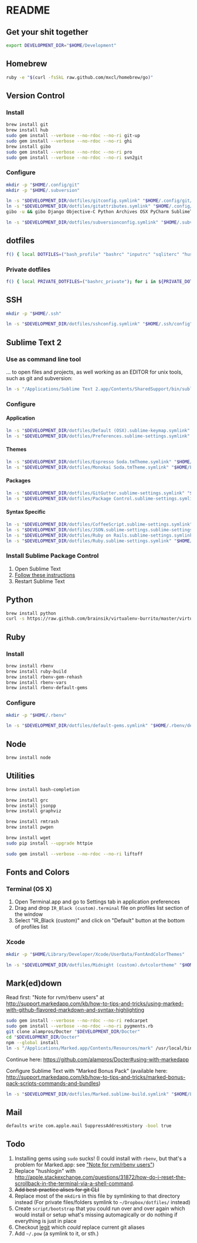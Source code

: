 README
======

Get your shit together
----------------------

```bash
export DEVELOPMENT_DIR="$HOME/Development"
```

Homebrew
--------

```bash
ruby -e "$(curl -fsSkL raw.github.com/mxcl/homebrew/go)"
```

Version Control
---------------

### Install

```bash
brew install git
brew install hub
sudo gem install --verbose --no-rdoc --no-ri git-up
sudo gem install --verbose --no-rdoc --no-ri ghi
brew install gibo
sudo gem install --verbose --no-rdoc --no-ri pro
sudo gem install --verbose --no-rdoc --no-ri svn2git
```

### Configure

```bash
mkdir -p "$HOME/.config/git"
mkdir -p "$HOME/.subversion"

ln -s "$DEVELOPMENT_DIR/dotfiles/gitconfig.symlink" "$HOME/.config/git/config"
ln -s "$DEVELOPMENT_DIR/dotfiles/gitattributes.symlink" "$HOME/.config/git/attributes"
gibo -u && gibo Django Objective-C Python Archives OSX PyCharm SublimeText SVN Ruby Rails > "$HOME/.config/git/ignore"

ln -s "$DEVELOPMENT_DIR/dotfiles/subversionconfig.symlink" "$HOME/.subversion/config"
```

dotfiles
--------

```bash
f() { local DOTFILES=("bash_profile" "bashrc" "inputrc" "sqliterc" "hushlogin" "gemrc"); for i in ${DOTFILES[@]}; do ln -s "$DEVELOPMENT_DIR/dotfiles/$i.symlink" "$HOME/.$i"; done }; f; unset -f f;
```

### Private dotfiles

```bash
f() { local PRIVATE_DOTFILES=("bashrc_private"); for i in ${PRIVATE_DOTFILES[@]}; do ln -s "$HOME/Dropbox/dotfiles/$i.symlink" "$HOME/.$i"; done }; f; unset -f f;
```

SSH
---

```bash
mkdir -p "$HOME/.ssh"

ln -s "$DEVELOPMENT_DIR/dotfiles/sshconfig.symlink" "$HOME/.ssh/config"
```

Sublime Text 2
--------------

### Use as command line tool

... to open files and projects, as well working as an EDITOR for unix tools, such as git and subversion:

```bash
ln -s "/Applications/Sublime Text 2.app/Contents/SharedSupport/bin/subl" /usr/local/bin/subl
```

### Configure

#### Application

```bash
ln -s "$DEVELOPMENT_DIR/dotfiles/Default (OSX).sublime-keymap.symlink" "$HOME/Library/Application Support/Sublime Text 2/Packages/User/Default (OSX).sublime-keymap"
ln -s "$DEVELOPMENT_DIR/dotfiles/Preferences.sublime-settings.symlink" "$HOME/Library/Application Support/Sublime Text 2/Packages/User/Preferences.sublime-settings"
```

#### Themes

```bash
ln -s "$DEVELOPMENT_DIR/dotfiles/Espresso Soda.tmTheme.symlink" "$HOME/Library/Application Support/Sublime Text 2/Packages/User/Espresso Soda.tmTheme"
ln -s "$DEVELOPMENT_DIR/dotfiles/Monokai Soda.tmTheme.symlink" "$HOME/Library/Application Support/Sublime Text 2/Packages/User/Monokai Soda.tmTheme"
```

#### Packages

```bash
ln -s "$DEVELOPMENT_DIR/dotfiles/GitGutter.sublime-settings.symlink" "$HOME/Library/Application Support/Sublime Text 2/Packages/User/GitGutter.sublime-settings"
ln -s "$DEVELOPMENT_DIR/dotfiles/Package Control.sublime-settings.symlink" "$HOME/Library/Application Support/Sublime Text 2/Packages/User/Package Control.sublime-settings"
```
#### Syntax Specific

```bash
ln -s "$DEVELOPMENT_DIR/dotfiles/CoffeeScript.sublime-settings.symlink" "$HOME/Library/Application Support/Sublime Text 2/Packages/User/CoffeeScript.sublime-settings"
ln -s "$DEVELOPMENT_DIR/dotfiles/JSON.sublime-settings.sublime-settings.symlink" "$HOME/Library/Application Support/Sublime Text 2/Packages/User/JSON.sublime-settings.sublime-settings"
ln -s "$DEVELOPMENT_DIR/dotfiles/Ruby on Rails.sublime-settings.symlink" "$HOME/Library/Application Support/Sublime Text 2/Packages/User/Ruby on Rails.sublime-settings"
ln -s "$DEVELOPMENT_DIR/dotfiles/Ruby.sublime-settings.symlink" "$HOME/Library/Application Support/Sublime Text 2/Packages/User/Ruby.sublime-settings"
```

### Install Sublime Package Control

 1. Open Sublime Text
 2. [Follow these instructions](http://wbond.net/sublime_packages/package_control/installation)
 3. Restart Sublime Text

Python
------

```bash
brew install python
curl -s https://raw.github.com/brainsik/virtualenv-burrito/master/virtualenv-burrito.sh | exclude_profile=1 $SHELL
```

Ruby
----

### Install

```bash
brew install rbenv
brew install ruby-build
brew install rbenv-gem-rehash
brew install rbenv-vars
brew install rbenv-default-gems
```

### Configure

```bash
mkdir -p "$HOME/.rbenv"

ln -s "$DEVELOPMENT_DIR/dotfiles/default-gems.symlink" "$HOME/.rbenv/default-gems"
```

Node
----

```bash
brew install node
```

Utilities
---------

```bash
brew install bash-completion

brew install grc
brew install jsonpp
brew install graphviz

brew install rmtrash
brew install pwgen

brew install wget
sudo pip install --upgrade httpie

sudo gem install --verbose --no-rdoc --no-ri liftoff
```

Fonts and Colors
----------------

### Terminal (OS X)

1. Open Terminal.app and go to Settings tab in application preferences
2. Drag and drop `IR_Black (custom).terminal` file on profiles list section of the window
3. Select "IR_Black (custom)" and click on "Default" button at the bottom of profiles list

### Xcode

```bash
mkdir -p "$HOME/Library/Developer/Xcode/UserData/FontAndColorThemes"

ln -s "$DEVELOPMENT_DIR/dotfiles/Midnight (custom).dvtcolortheme" "$HOME/Library/Developer/Xcode/UserData/FontAndColorThemes/Midnight (custom).dvtcolortheme"
```

Mark(ed)down
------------

Read first: "Note for rvm/rbenv users" at http://support.markedapp.com/kb/how-to-tips-and-tricks/using-marked-with-github-flavored-markdown-and-syntax-highlighting

```bash
sudo gem install --verbose --no-rdoc --no-ri redcarpet
sudo gem install --verbose --no-rdoc --no-ri pygments.rb
git clone alampros/Docter "$DEVELOPMENT_DIR/Docter"
cd "$DEVELOPMENT_DIR/Docter"
npm --global install
ln -s "/Applications/Marked.app/Contents/Resources/mark" /usr/local/bin/mark
```

Continue here: https://github.com/alampros/Docter#using-with-markedapp

Configure Sublime Text with "Marked Bonus Pack" (available here: http://support.markedapp.com/kb/how-to-tips-and-tricks/marked-bonus-pack-scripts-commands-and-bundles)

```bash
ln -s "$DEVELOPMENT_DIR/dotfiles/Marked.sublime-build.symlink" "$HOME/Library/Application Support/Sublime Text 2/Packages/User/Marked.sublime-build"
```

Mail
----

```bash
defaults write com.apple.mail SuppressAddressHistory -bool true
```

Todo
----

 1. Installing gems using `sudo` sucks! (I could install with `rbenv`, but that's a problem for Marked.app: see ["Note for rvm/rbenv users"](http://support.markedapp.com/kb/how-to-tips-and-tricks/using-marked-with-github-flavored-markdown-and-syntax-highlighting))
 2. Replace "hushlogin" with http://apple.stackexchange.com/questions/31872/how-do-i-reset-the-scrollback-in-the-terminal-via-a-shell-command.
 3. ~~Add best-practice alises for git CLI~~
 4. Replace most of the `mkdir`s in this file by symlinking to that directory instead (For private files/folders symlink to `~/Dropbox/dotfiles/` instead)
 5. Create `script/bootstrap` that you could run over and over again which would install or setup what's missing automagically or do nothing if everything is just in place
 6. Checkout [legit](https://github.com/kennethreitz/legit) which *could* replace current git aliases
 7. Add `~/.pow` (a symlink to it, or sth.)

